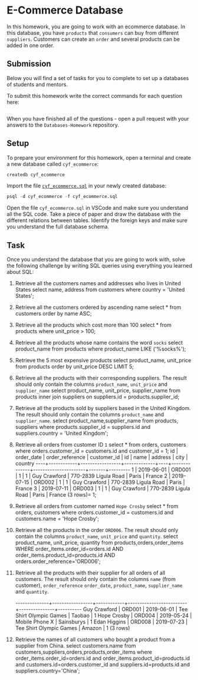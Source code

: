 # E-Commerce Database

In this homework, you are going to work with an ecommerce database. In this database, you have `products` that `consumers` can buy from different `suppliers`. Customers can create an `order` and several products can be added in one order.

## Submission

Below you will find a set of tasks for you to complete to set up a databases of students and mentors.

To submit this homework write the correct commands for each question here:

```sql


```

When you have finished all of the questions - open a pull request with your answers to the `Databases-Homework` repository.

## Setup

To prepare your environment for this homework, open a terminal and create a new database called `cyf_ecommerce`:

```sql
createdb cyf_ecommerce
```

Import the file [`cyf_ecommerce.sql`](./cyf_ecommerce.sql) in your newly created database:

```sql
psql -d cyf_ecommerce -f cyf_ecommerce.sql
```

Open the file `cyf_ecommerce.sql` in VSCode and make sure you understand all the SQL code. Take a piece of paper and draw the database with the different relations between tables. Identify the foreign keys and make sure you understand the full database schema.

## Task

Once you understand the database that you are going to work with, solve the following challenge by writing SQL queries using everything you learned about SQL:

1. Retrieve all the customers names and addresses who lives in United States
   select name, address from customers where country = 'United States';
2. Retrieve all the customers ordered by ascending name
   select * from customers order by name ASC;
3. Retrieve all the products which cost more than 100
   select * from products where unit_price > 100;
4. Retrieve all the products whose name contains the word `socks`
   select product_name from products where product_name LIKE ('%socks%');
5. Retrieve the 5 most expensive products
   select product_name, unit_price from products order by unit_price DESC LIMIT 5;
6. Retrieve all the products with their corresponding suppliers. The result should only contain the columns `product_name`, `unit_price` and `supplier_name`
   select product_name, unit_price, supplier_name from products inner join suppliers on suppliers.id = products.supplier_id;
7. Retrieve all the products sold by suppliers based in the United Kingdom. The result should only contain the columns `product_name` and `supplier_name`.
   select product_name,supplier_name from products, suppliers where products.supplier_id = suppliers.id and suppliers.country = 'United Kingdom';
8. Retrieve all orders from customer ID `1`
   select *  from orders, customers where orders.customer_id = customers.id and customer_id = 1;
 id | order_date | order_reference | customer_id | id |     name     |       address        | city  | country
----+------------+-----------------+-------------+----+--------------+----------------------+-------+---------
  1 | 2019-06-01 | ORD001          |           1 |  1 | Guy Crawford | 770-2839 Ligula Road | Paris | France
  2 | 2019-07-15 | ORD002          |           1 |  1 | Guy Crawford | 770-2839 Ligula Road | Paris | France
  3 | 2019-07-11 | ORD003          |           1 |  1 | Guy Crawford | 770-2839 Ligula Road | Paris | France
(3 rows)= 1;
9.  Retrieve all orders from customer named `Hope Crosby`
    select * from orders, customers where orders.customer_id = customers.id and customers.name = 'Hope Crosby';
10. Retrieve all the products in the order `ORD006`. The result should only contain the columns `product_name`, `unit_price` and `quantity`.
    select product_name, unit_price, quantity from products,orders,order_items WHERE order_items.order_id=orders.id AND order_items.product_id=products.id AND orders.order_reference='ORD006';
11. Retrieve all the products with their supplier for all orders of all customers. The result should only contain the columns `name` (from customer), `order_reference` `order_date`, `product_name`, `supplier_name` and `quantity`.

    --------------+-----------------+------------+-------------------------+---------------+----------
 Guy Crawford | ORD001          | 2019-06-01 | Tee Shirt Olympic Games | Taobao        |        1
 Hope Crosby  | ORD004          | 2019-05-24 | Mobile Phone X          | Sainsburys    |        1
 Edan Higgins | ORD008          | 2019-07-23 | Tee Shirt Olympic Games | Amazon        |        1
(3 rows)
12. Retrieve the names of all customers who bought a product from a supplier from China.
     select customers.name from customers,suppliers,orders,products,order_items where order_items.order_id=orders.id and order_items.product_id=products.id and customers.id=orders.customer_id and suppliers.id=products.id and suppliers.country='China';
